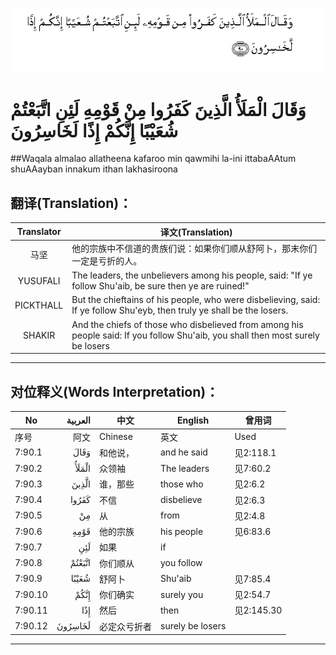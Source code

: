 ![007:090](images/007_090.gif)

# وَقَالَ الْمَلَأُ الَّذِينَ كَفَرُوا مِنْ قَوْمِهِ لَئِنِ اتَّبَعْتُمْ شُعَيْبًا إِنَّكُمْ إِذًا لَخَاسِرُونَ 

##Waqala almalao allatheena kafaroo min qawmihi la-ini ittabaAAtum shuAAayban innakum ithan lakhasiroona 

## 翻译(Translation)：

| Translator | 译文(Translation)                                            |
| :--------: | ------------------------------------------------------------ |
|    马坚    | 他的宗族中不信道的贵族们说：如果你们顺从舒阿卜，那末你们一定是亏折的人。 |
|  YUSUFALI  | The leaders, the unbelievers among his people, said: "If ye follow Shu'aib, be sure then ye are ruined!" |
| PICKTHALL  | But the chieftains of his people, who were disbelieving, said: If ye follow Shu'eyb, then truly ye shall be the losers. |
|   SHAKIR   | And the chiefs of those who disbelieved from among his people said: If you follow Shu'aib, you shall then most surely be losers |

---

## 对位释义(Words Interpretation)：

| No   | العربية | 中文    | English | 曾用词 |
| ---- | ------: | ------- | ------- | ------ |
| 序号 |    阿文 | Chinese | 英文    | Used   |
| 7:90.1  | وَقَالَ    | 和他说，     | and he said      | 见2:118.1  |
| 7:90.2  | الْمَلَأُ   | 众领袖       | The leaders      | 见7:60.2   |
| 7:90.3  | الَّذِينَ   | 谁，那些     | those who        | 见2:6.2    |
| 7:90.4  | كَفَرُوا   | 不信         | disbelieve       | 见2:6.3    |
| 7:90.5  | مِنْ      | 从           | from             | 见2:4.8    |
| 7:90.6  | قَوْمِهِ    | 他的宗族     | his people       | 见6:83.6   |
| 7:90.7  | لَئِنِ     | 如果         | if               |            |
| 7:90.8  | اتَّبَعْتُمْ  | 你们顺从     | you follow       |            |
| 7:90.9  | شُعَيْبًا   | 舒阿卜       | Shu'aib          | 见7:85.4   |
| 7:90.10 | إِنَّكُمْ    | 你们确实     | surely you       | 见2:54.7   |
| 7:90.11 | إِذًا     | 然后         | then             | 见2:145.30 |
| 7:90.12 | لَخَاسِرُونَ | 必定众亏折者 | surely be losers |            |

---
